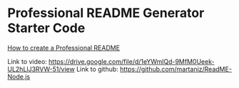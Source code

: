 # Professional README Generator Starter Code

[How to create a Professional README](./readme-guide.md)

Link to video: https://drive.google.com/file/d/1eYWmlQd-9MfM0Ueek-UL2hLlJ3RVW-51/view
Link to github: https://github.com/martaniz/ReadME-Node.js
